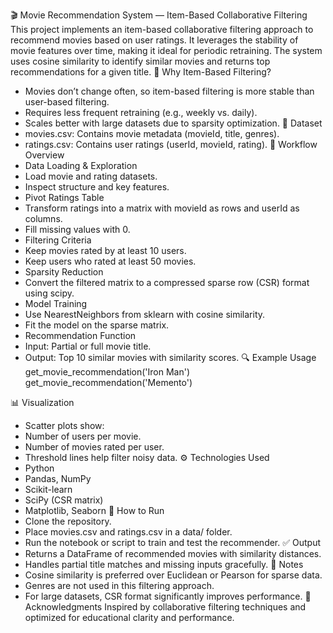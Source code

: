 🎬 Movie Recommendation System — Item-Based Collaborative Filtering
This project implements an item-based collaborative filtering approach to recommend movies based on user ratings. It leverages the stability of movie features over time, making it ideal for periodic retraining. The system uses cosine similarity to identify similar movies and returns top recommendations for a given title.
📌 Why Item-Based Filtering?
- Movies don’t change often, so item-based filtering is more stable than user-based filtering.
- Requires less frequent retraining (e.g., weekly vs. daily).
- Scales better with large datasets due to sparsity optimization.
📁 Dataset
- movies.csv: Contains movie metadata (movieId, title, genres).
- ratings.csv: Contains user ratings (userId, movieId, rating).
🧠 Workflow Overview
- Data Loading & Exploration
- Load movie and rating datasets.
- Inspect structure and key features.
- Pivot Ratings Table
- Transform ratings into a matrix with movieId as rows and userId as columns.
- Fill missing values with 0.
- Filtering Criteria
- Keep movies rated by at least 10 users.
- Keep users who rated at least 50 movies.
- Sparsity Reduction
- Convert the filtered matrix to a compressed sparse row (CSR) format using scipy.
- Model Training
- Use NearestNeighbors from sklearn with cosine similarity.
- Fit the model on the sparse matrix.
- Recommendation Function
- Input: Partial or full movie title.
- Output: Top 10 similar movies with similarity scores.
🔍 Example Usage
get_movie_recommendation('Iron Man')
get_movie_recommendation('Memento')


📊 Visualization
- Scatter plots show:
- Number of users per movie.
- Number of movies rated per user.
- Threshold lines help filter noisy data.
⚙️ Technologies Used
- Python
- Pandas, NumPy
- Scikit-learn
- SciPy (CSR matrix)
- Matplotlib, Seaborn
🚀 How to Run
- Clone the repository.
- Place movies.csv and ratings.csv in a data/ folder.
- Run the notebook or script to train and test the recommender.
✅ Output
- Returns a DataFrame of recommended movies with similarity distances.
- Handles partial title matches and missing inputs gracefully.
📌 Notes
- Cosine similarity is preferred over Euclidean or Pearson for sparse data.
- Genres are not used in this filtering approach.
- For large datasets, CSR format significantly improves performance.
🙌 Acknowledgments
Inspired by collaborative filtering techniques and optimized for educational clarity and performance.


